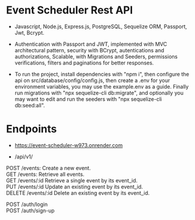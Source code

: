 # Event Scheduler Rest API

- Javascript, Node.js, Express.js, PostgreSQL, Sequelize ORM, Passport, Jwt, Bcrypt.

- Authentication with Passport and JWT, implemented with MVC architectural pattern, security with BCrypt, autentications and authorizations, Scalable, with Migrations and Seeders, permissions verifications, filters and paginations for better responses.

- To run the project, install dependencies with "npm i", then configure the api on src/database/config/config.js, then create a .env for your environment variables, you may use the example.env as a guide. Finally run migrations with "npx sequelize-cli db:migrate", and optionally you may want to edit and run the seeders with "npx sequelize-cli db:seed:all".

# Endpoints

- https://event-scheduler-w973.onrender.com

- /api/v1/

POST /events: Create a new event. <br />
GET /events: Retrieve all events. <br />
GET /events/:id Retrieve a single event by its event_id. <br />
PUT /events/:id Update an existing event by its event_id. <br />
DELETE /events/:id Delete an existing event by its event_id. <br />

POST /auth/login <br />
POST /auth/sign-up
